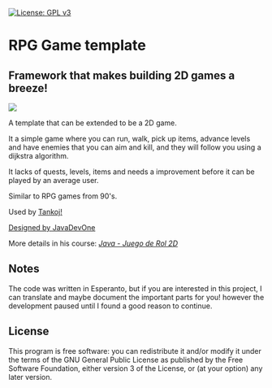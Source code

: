 [![License: GPL v3](https://img.shields.io/badge/License-GPLv3-blue.svg)](https://www.gnu.org/licenses/gpl-3.0)
# RPG Game template
Framework that makes building 2D games a breeze!
---

![](https://github.com/EGA-SUPREMO/RPG-Game-template/blob/master/game.png)

A template that can be extended to be a 2D game.

It a simple game where you can run, walk, pick up items, advance levels and have enemies that you can aim and kill, and they will follow you using a dijkstra algorithm.

It lacks of quests, levels, items and needs a improvement before it can be played by an average user.

Similar to RPG games from 90's.

Used by [Tankoj!](https://github.com/EGA-SUPREMO/Tankoj)

[Designed by JavaDevOne](https://javadevone.com/)

More details in his course: [_Java - Juego de Rol 2D_](https://www.youtube.com/watch?v=qa6GA5p9nQ0)

## Notes
The code was written in Esperanto, but if you are interested in this project, I can translate and maybe document the important parts for you! however the development paused until I found a good reason to continue.

## License
This program is free software: you can redistribute it and/or modify
    it under the terms of the GNU General Public License as published by
    the Free Software Foundation, either version 3 of the License, or
    (at your option) any later version.
